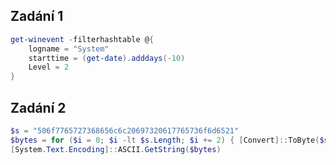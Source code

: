 ## Zadání 1

``` Powershell
get-winevent -filterhashtable @{
    logname = "System"
    starttime = (get-date).adddays(-10)
    Level = 2
}
```

## Zadání 2
``` Powershell
$s = "506f7765727368656c6c20697320617765736f6d6521"
$bytes = for ($i = 0; $i -lt $s.Length; $i += 2) { [Convert]::ToByte($s.Substring($i, 2), 16) }
[System.Text.Encoding]::ASCII.GetString($bytes)
```